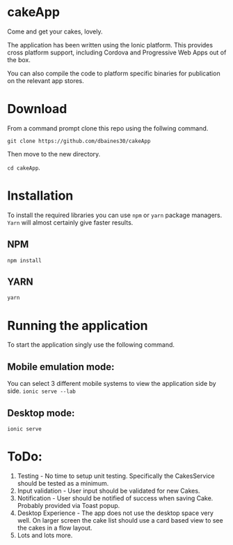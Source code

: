 # cakeApp
Come and get your cakes, lovely.

The application has been written using the Ionic platform. This provides cross platform support, including Cordova and Progressive Web Apps out of the box.

You can also compile the code to platform specific binaries for publication on the relevant app stores.

# Download
From a command prompt clone this repo using the follwing command.

`git clone https://github.com/dbaines30/cakeApp`

Then move to the new directory.

`cd cakeApp`.

# Installation
To install the required libraries you can use `npm` or `yarn` package managers. `Yarn` will almost certainly give faster results.

## NPM
`npm install`

## YARN
`yarn`

# Running the application
To start the application singly use the following command. 

## Mobile emulation mode:
You can select 3 different mobile systems to view the application side by side.
`ionic serve --lab`

## Desktop mode: 

`ionic serve`

# ToDo:
1. Testing - No time to setup unit testing. Specifically the CakesService should be tested as a minimum.
2. Input validation - User input should be validated for new Cakes.
3. Notification - User should be notified of success when saving Cake. Probably provided via Toast popup.
4. Desktop Experience - The app does not use the desktop space very well. On larger screen the cake list should use a card based view to see the cakes in a flow layout.
5. Lots and lots more.
